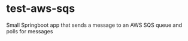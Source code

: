 # test-aws-sqs
Small Springboot app that sends a message to an AWS SQS queue and polls for messages
